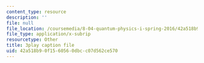 ```yaml
---
content_type: resource
description: ''
file: null
file_location: /coursemedia/8-04-quantum-physics-i-spring-2016/42a518b90f1560560dbcc07d562ce570_Cb_3sOYLjUI.srt
file_type: application/x-subrip
resourcetype: Other
title: 3play caption file
uid: 42a518b9-0f15-6056-0dbc-c07d562ce570
---
```

